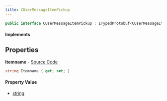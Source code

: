 ```yaml
---
title: CUserMessageItemPickup
---
```


```csharp
public interface CUserMessageItemPickup : ITypedProtobuf<CUserMessageItemPickup>, INativeHandle, INetMessage<CUserMessageItemPickup>, IDisposable
```

#### Implements

## Properties

**Itemname** - [Source Code](https://github.com/swiftly-solution/swiftlys2/blob/main/managed/src/SwiftlyS2.Generated/Protobufs/Interfaces/CUserMessageItemPickup.cs#L18)

```csharp
string Itemname { get; set; }
```

#### Property Value

- [string](https://learn.microsoft.com/dotnet/api/system.string)


